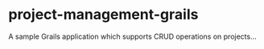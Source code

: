 # project-management-grails
A sample Grails application which supports CRUD operations on projects...

